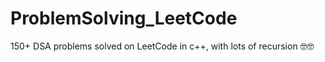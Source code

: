 # ProblemSolving_LeetCode
150+ DSA problems solved on LeetCode in c++, with lots of recursion :nerd_face::nerd_face:
